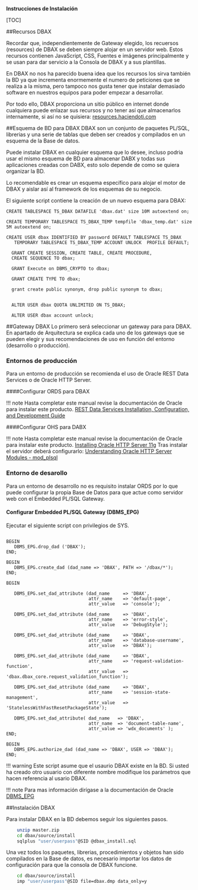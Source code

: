 <p class="page-header1"><b>Instrucciones de Instalación</b></p>

[TOC]

##Recursos DBAX

Recordar que, independientemente de Gateway elegido, los recuersos (resources) de DBAX se deben siempre alojar en un servidor web. Estos recursos contienen JavaScript, CSS, Fuentes e imágenes principalmente y se usan para dar servicio a la Consola de DBAX y a sus plantillas. 

En DBAX no nos ha parecido buena idea que los recursos los sirva también la BD ya que incrementa enormemente el numero de peticiones que se realiza a la misma, pero tampoco nos gusta tener que instalar demasiado software en nuestros equipos para poder empezar a desarrollar. 

Por todo ello, DBAX proporciona un sitio público en internet donde cualquiera puede enlazar sus recursos y no tener así que almacenarlos internamente, si así no se quisiera: [resources.haciendoti.com](resources.haciendoti.com)

##Esquema de BD para DBAX
DBAX son un conjunto de paquetes PL/SQL, librerias y una serie de tablas que deben ser creados y compilados en un esquema de la Base de datos.

Puede instalar DBAX en cualquier esquema que lo desee, incluso podria usar el mismo esquema de BD para almacenar DABX y todas sus aplicaciones creadas con DABX, esto solo depende de como se quiera organizar la BD. 

Lo recomendable es crear un esquema específico para alojar el motor de DBAX y aislar así al framework de los esquemas de su negocio. 

El siguiente script contiene la creación de un nuevo esquema para DBAX: 

```plsql
CREATE TABLESPACE TS_DBAX DATAFILE 'dbax.dat' size 10M autoextend on;

CREATE TEMPORARY TABLESPACE TS_DBAX_TEMP tempfile 'dbax_temp.dat' size 5M autoextend on;

CREATE USER dbax IDENTIFIED BY password DEFAULT TABLESPACE TS_DBAX
   TEMPORARY TABLESPACE TS_DBAX_TEMP ACCOUNT UNLOCK  PROFILE DEFAULT;
   
  GRANT CREATE SESSION, CREATE TABLE, CREATE PROCEDURE,
  CREATE SEQUENCE TO dbax;
  
  GRANT Execute on DBMS_CRYPTO to dbax;
  
  GRANT CREATE TYPE TO dbax;

  grant create public synonym, drop public synonym to dbax;
  
  
  ALTER USER dbax QUOTA UNLIMITED ON TS_DBAX;

  ALTER USER dbax account unlock;
```

##Gateway DBAX
Lo primero será seleccionar un gateway para para DBAX. En apartado de Arquitectura se explica cada uno de los gateways que se pueden elegir y sus recomendaciones de uso en función del entorno (desarrollo o producción).

### Entornos de producción
Para un entorno de producción se recomienda el uso de Oracle REST Data Services o de Oracle HTTP Server. 

####Configurar ORDS para DBAX

!!! note
    Hasta completar este manual revise la documentación de Oracle para instalar este producto. 
    [REST Data Services Installation, Configuration, and Development Guide](http://docs.oracle.com/cd/E56351_01/doc.30/e56293/install.htm)

####Configurar OHS para DABX

!!! note
    Hasta completar este manual revise la documentación de Oracle para instalar este producto. 
    [Installing Oracle HTTP Server 11g](https://docs.oracle.com/cd/E29542_01/doc.1111/e29751/install_ora_httpserver.htm)
    Tras instalar el servidor deberá configurarlo: 
    [Understanding Oracle HTTP Server Modules - mod_plsql](https://docs.oracle.com/cd/E15523_01/web.1111/e10144/under_mods.htm#HSADM003)

### Entorno de desarollo
Para un entorno de desarrollo no es requisito instalar ORDS por lo que puede configurar la propia Base de Datos para que actue como servidor web con el Embedded PL/SQL Gateway.

#### Configurar Embedded PL/SQL Gateway (DBMS_EPG)

Ejecutar el siguiente script con privilegios de SYS.

```plsql

BEGIN
   DBMS_EPG.drop_dad ('DBAX');
END;

BEGIN
   DBMS_EPG.create_dad (dad_name => 'DBAX', PATH => '/dbax/*');
END;

BEGIN

   DBMS_EPG.set_dad_attribute (dad_name     => 'DBAX',
                               attr_name    => 'default-page',
                               attr_value   => 'console');

   DBMS_EPG.set_dad_attribute (dad_name     => 'DBAX',
                               attr_name    => 'error-style',
                               attr_value   => 'DebugStyle');

   DBMS_EPG.set_dad_attribute (dad_name     => 'DBAX',
                               attr_name    => 'database-username',
                               attr_value   => 'DBAX');
   
   DBMS_EPG.set_dad_attribute (dad_name     => 'DBAX',
                               attr_name    => 'request-validation-function',
                               attr_value   => 'dbax.dbax_core.request_validation_function');
   
   DBMS_EPG.set_dad_attribute (dad_name     => 'DBAX',
                               attr_name    => 'session-state-management',
                               attr_value   => 'StatelessWithFastResetPackageState');                               

   DBMS_EPG.set_dad_attribute( dad_name   => 'DBAX',
                               attr_name  => 'document-table-name',
                               attr_value => 'wdx_documents' );
END;

BEGIN
   DBMS_EPG.authorize_dad (dad_name => 'DBAX', USER => 'DBAX');   
END;

```

!!! warning
    Este script asume que el usaurio DBAX existe en la BD. Si usted ha creado otro usuario con diferente nombre modifique los parámetros que hacen referencia al usario DBAX.

!!! note
    Para mas información dirígase a la documentación de Oracle
    [DBMS_EPG](https://docs.oracle.com/cd/B28359_01/appdev.111/b28419/d_epg.htm)

##Instalación DBAX

Para instalar DBAX en la BD debemos seguir los siguientes pasos.

```bash
    unzip master.zip
    cd dbax/source/install
    sqlplus "user/userpass"@SID @dbax_install.sql
```

Una vez todos los paquetes, librerias, procedimientos y objetos han sido compilados en la Base de datos, es necesario importar los datos de configuración para que la consola de DBAX funcione.

```bash
    cd dbax/source/install
    imp "user/userpass"@SID file=dbax.dmp data_only=y
```
